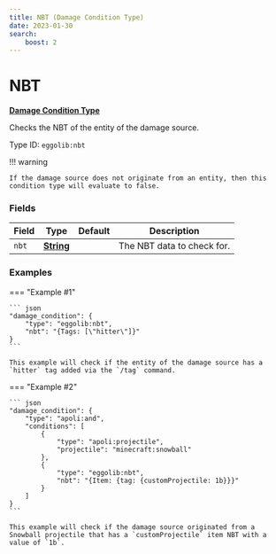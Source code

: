```yaml
---
title: NBT (Damage Condition Type)
date: 2023-01-30
search:
    boost: 2
---
```


#   NBT

[**Damage Condition Type**][1]

Checks the NBT of the entity of the damage source.

Type ID: `eggolib:nbt`


!!! warning

    If the damage source does not originate from an entity, then this condition type will evaluate to false.


### Fields

Field | Type | Default | Description
------|------|---------|------------
`nbt` | [**String**][2] |  | The NBT data to check for.


### Examples

=== "Example #1"

    ``` json
    "damage_condition": {
        "type": "eggolib:nbt",
        "nbt": "{Tags: [\"hitter\"]}"
    }
    ```

    This example will check if the entity of the damage source has a `hitter` tag added via the `/tag` command.


=== "Example #2"

    ``` json
    "damage_condition": {
        "type": "apoli:and",
        "conditions": [
            {
                "type": "apoli:projectile",
                "projectile": "minecraft:snowball"
            },
            {
                "type": "eggolib:nbt",
                "nbt": "{Item: {tag: {customProjectile: 1b}}}"
            }
        ]
    }
    ```

    This example will check if the damage source originated from a Snowball projectile that has a `customProjectile` item NBT with a value of `1b`.



[1]: ../damage_condition_types.md
[2]: https://origins.readthedocs.io/en/latest/types/data_types/string
